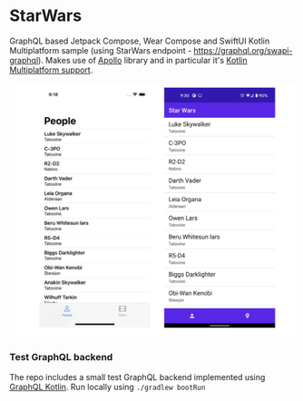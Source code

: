 # StarWars

GraphQL based Jetpack Compose, Wear Compose and SwiftUI Kotlin Multiplatform sample (using StarWars endpoint - https://graphql.org/swapi-graphql).
Makes use of [Apollo](https://github.com/apollographql/apollo-android) library and in particular
it's [Kotlin Multiplatform support](https://www.apollographql.com/docs/android/essentials/get-started-multiplatform/).


![StarWars Screenshot](/art/screenshot1.png?raw=true )

### Test GraphQL backend 

The repo includes a small test GraphQL backend implemented using [GraphQL Kotlin](https://github.com/ExpediaGroup/graphql-kotlin). Run locally using `./gradlew bootRun`
